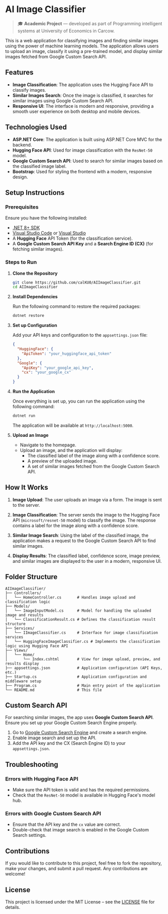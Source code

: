 # AI Image Classifier

> 🎓 **Academic Project** — developed as part of Programming intelligent systems at University of Economics in Carcow.

This is a web application for classifying images and finding similar images using the power of machine learning models. The application allows users to upload an image, classify it using a pre-trained model, and display similar images fetched from Google Custom Search API.

## Features

- **Image Classification**: The application uses the Hugging Face API to classify images.
- **Similar Images Search**: Once the image is classified, it searches for similar images using Google Custom Search API.
- **Responsive UI**: The interface is modern and responsive, providing a smooth user experience on both desktop and mobile devices.

## Technologies Used

- **ASP.NET Core**: The application is built using ASP.NET Core MVC for the backend.
- **Hugging Face API**: Used for image classification with the `ResNet-50` model.
- **Google Custom Search API**: Used to search for similar images based on the classified image label.
- **Bootstrap**: Used for styling the frontend with a modern, responsive design.

## Setup Instructions

### Prerequisites

Ensure you have the following installed:

- [.NET 8+ SDK](https://dotnet.microsoft.com/download)
- [Visual Studio Code](https://code.visualstudio.com/) or [Visual Studio](https://visualstudio.microsoft.com/)
- A **Hugging Face** API Token (for the classification service).
- A **Google Custom Search API Key** and a **Search Engine ID (CX)** (for fetching similar images).

### Steps to Run

1. **Clone the Repository**

   ```bash
   git clone https://github.com/calKU0/AIImageClassifier.git
   cd AIImageClassifier
   ```

2. **Install Dependencies**

   Run the following command to restore the required packages:

   ```bash
   dotnet restore
   ```

3. **Set up Configuration**

   Add your API keys and configuration to the `appsettings.json` file:

   ```json
   {
     "HuggingFace": {
       "ApiToken": "your_huggingface_api_token"
     },
     "Google": {
       "ApiKey": "your_google_api_key",
       "cx": "your_google_cx"
     }
   }
   ```

4. **Run the Application**

   Once everything is set up, you can run the application using the following command:

   ```bash
   dotnet run
   ```

   The application will be available at `http://localhost:5000`.

5. **Upload an Image**

   - Navigate to the homepage.
   - Upload an image, and the application will display:
     - The classified label of the image along with a confidence score.
     - A preview of the uploaded image.
     - A set of similar images fetched from the Google Custom Search API.

## How It Works

1. **Image Upload**: The user uploads an image via a form. The image is sent to the server.
2. **Image Classification**: The server sends the image to the Hugging Face API (`microsoft/resnet-50` model) to classify the image. The response contains a label for the image along with a confidence score.

3. **Similar Image Search**: Using the label of the classified image, the application makes a request to the Google Custom Search API to find similar images.

4. **Display Results**: The classified label, confidence score, image preview, and similar images are displayed to the user in a modern, responsive UI.

## Folder Structure

```
AIImageClassifier/
├── Controllers/
│   └── HomeController.cs       # Handles image upload and classification logic
├── Models/
│   └── ImageInputModel.cs      # Model for handling the uploaded image and results
│   └── ClassificationResult.cs # Defines the classification result structure
├── Services/
│   └── IImageClassifier.cs     # Interface for image classification services
│   └── HuggingFaceImageClassifier.cs # Implements the classification logic using Hugging Face API
├── Views/
│   └── Home/
│       └── Index.cshtml        # View for image upload, preview, and results display
├── appsettings.json            # Application configuration (API Keys, etc.)
├── Startup.cs                  # Application configuration and middleware setup
├── Program.cs                  # Main entry point of the application
└── README.md                   # This file
```

## Custom Search API

For searching similar images, the app uses **Google Custom Search API**. Ensure you set up your Google Custom Search Engine properly.

1. Go to [Google Custom Search Engine](https://cse.google.com/cse/) and create a search engine.
2. Enable image search and set up the API.
3. Add the API key and the CX (Search Engine ID) to your `appsettings.json`.

## Troubleshooting

### Errors with Hugging Face API

- Make sure the API token is valid and has the required permissions.
- Check that the `ResNet-50` model is available in Hugging Face's model hub.

### Errors with Google Custom Search API

- Ensure that the API key and the `cx` value are correct.
- Double-check that image search is enabled in the Google Custom Search settings.

## Contributions

If you would like to contribute to this project, feel free to fork the repository, make your changes, and submit a pull request. Any contributions are welcome!

## License

This project is licensed under the MIT License – see the [LICENSE](LICENSE) file for details.
